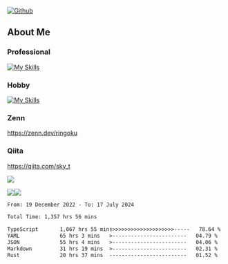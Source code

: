 [![Github](https://img.shields.io/github/followers/skyt-a?label=Follow&style=social)](https://github.com/skyt-a)

## About Me
### Professional
[![My Skills](https://skillicons.dev/icons?i=react,ts,js,nodejs,java,graphql,firebase,githubactions&theme=light)](https://skillicons.dev)
### Hobby
[![My Skills](https://skillicons.dev/icons?i=unity,rust,py&theme=light)](https://skillicons.dev)

### Zenn
https://zenn.dev/ringoku
### Qiita
https://qiita.com/sky_t


![](https://github-profile-summary-cards.vercel.app/api/cards/profile-details?username=skyt-a&theme=default)

![](https://github-profile-summary-cards.vercel.app/api/cards/repos-per-language?username=skyt-a&theme=default)![](https://github-profile-summary-cards.vercel.app/api/cards/stats?username=RinGoku&theme=default)

<!--START_SECTION:waka-->

```txt
From: 19 December 2022 - To: 17 July 2024

Total Time: 1,357 hrs 56 mins

TypeScript       1,067 hrs 55 mins>>>>>>>>>>>>>>>>>>>>-----   78.64 %
YAML             65 hrs 3 mins   >------------------------   04.79 %
JSON             55 hrs 4 mins   >------------------------   04.06 %
Markdown         31 hrs 19 mins  >------------------------   02.31 %
Rust             20 hrs 37 mins  -------------------------   01.52 %
```

<!--END_SECTION:waka-->
